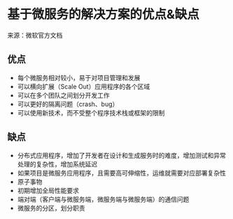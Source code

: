 # 基于微服务的解决方案的优点&缺点 #

来源：微软官方文档

## 优点 ##

* 每个微服务相对较小，易于对项目管理和发展
* 可以横向扩展（Scale Out）应用程序的各个区域
* 可以在多个团队之间划分开发工作
* 可以更好的隔离问题（crash、bug）
* 可以使用新技术，而不受整个程序技术栈或框架的限制



## 缺点 ##

* 分布式应用程序，增加了开发者在设计和生成服务时的难度，增加测试和异常处理的复杂性，增加系统延迟
* 如果项目是微服务应用程序，且需要高可伸缩性，运维就需要对应部署复杂性
* 原子事物
* 初期增加全局性能要求
* 端对端（客户端与微服务端，微服务端与微服务端）的通信问题
* 微服务的分区，划分职责